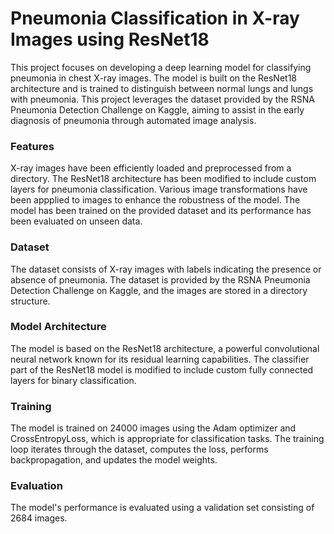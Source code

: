 # Pneumonia Classification in X-ray Images using ResNet18 
This project focuses on developing a deep learning model for classifying pneumonia in chest X-ray images. The model is built on the ResNet18 architecture and is trained to distinguish between normal lungs and lungs with pneumonia. This project leverages the dataset provided by the RSNA Pneumonia Detection Challenge on Kaggle, aiming to assist in the early diagnosis of pneumonia through automated image analysis.

### Features
X-ray images have been efficiently loaded and preprocessed from a directory. The ResNet18 architecture has been modified to include custom layers for pneumonia classification. Various image transformations have been appplied to images to enhance the robustness of the model. The model has been trained on the provided dataset and its performance has been evaluated on unseen data.

### Dataset
The dataset consists of X-ray images with labels indicating the presence or absence of pneumonia. The dataset is provided by the RSNA Pneumonia Detection Challenge on Kaggle, and the images are stored in a directory structure.

### Model Architecture
The model is based on the ResNet18 architecture, a powerful convolutional neural network known for its residual learning capabilities. The classifier part of the ResNet18 model is modified to include custom fully connected layers for binary classification.

### Training
The model is trained on 24000 images using the Adam optimizer and CrossEntropyLoss, which is appropriate for classification tasks. The training loop iterates through the dataset, computes the loss, performs backpropagation, and updates the model weights.

### Evaluation
The model's performance is evaluated using a validation set consisting of 2684 images.
